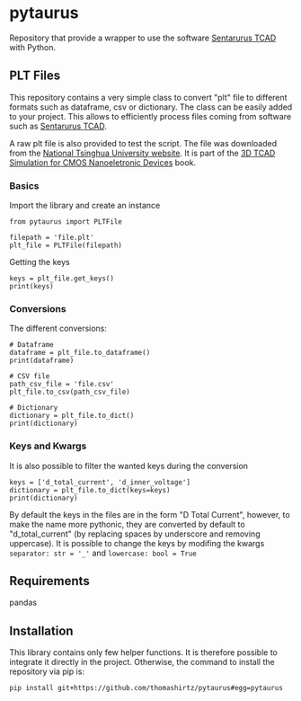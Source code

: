 # pytaurus

Repository that provide a wrapper to use the software [Sentarurus TCAD](www.synopsys.com) with Python. 

## PLT Files

This repository contains a very simple class to convert "plt" file to different formats such as dataframe, csv or dictionary. The class can be easily added to your project. This allows to efficiently process files coming from software such as [Sentarurus TCAD](www.synopsys.com). 

A raw plt file is also provided to test the script. The file was downloaded from the [National Tsinghua University website](http://semiconductorlab.iwopop.com/). It is part of the [3D TCAD Simulation for CMOS Nanoeletronic Devices](https://www.springer.com/gp/book/9789811030659) book.

### Basics

Import the library and create an instance
``` 
from pytaurus import PLTFile

filepath = 'file.plt'
plt_file = PLTFile(filepath)
```
Getting the keys
```
keys = plt_file.get_keys()
print(keys)
```

### Conversions

The different conversions:
```
# Dataframe
dataframe = plt_file.to_dataframe()
print(dataframe)

# CSV file
path_csv_file = 'file.csv'
plt_file.to_csv(path_csv_file)

# Dictionary 
dictionary = plt_file.to_dict()
print(dictionary)
```

### Keys and Kwargs

It is also possible to filter the wanted keys during the conversion
```
keys = ['d_total_current', 'd_inner_voltage']
dictionary = plt_file.to_dict(keys=keys)
print(dictionary)
```

By default the keys in the files are in the form "D Total Current", however, to make the name more pythonic, they are converted by default to "d_total_current" (by replacing spaces by underscore and removing uppercase). It is possible to change the keys by modifing the kwargs `separator: str = '_'` and `lowercase: bool = True`


## Requirements
pandas  

## Installation
This library contains only few helper functions. It is therefore possible to integrate it directly in the project. 
Otherwise, the command to install the repository via pip is:
```
pip install git+https://github.com/thomashirtz/pytaurus#egg=pytaurus
```
